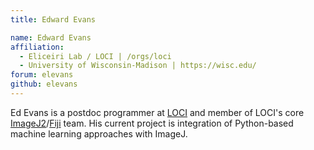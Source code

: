 ```yaml
---
title: Edward Evans

name: Edward Evans
affiliation:
  - Eliceiri Lab / LOCI | /orgs/loci
  - University of Wisconsin-Madison | https://wisc.edu/
forum: elevans
github: elevans
---
```

Ed Evans is a postdoc programmer at [LOCI](/orgs/loci) and member of LOCI's
core [ImageJ2](/software/imagej2)/[Fiji](/software/fiji) team. His current
project is integration of Python-based machine learning approaches with ImageJ.
